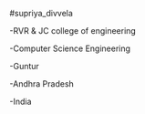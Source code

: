 #supriya_divvela

-RVR & JC college of engineering

-Computer Science Engineering

-Guntur

-Andhra Pradesh

-India

